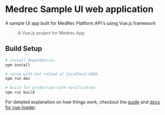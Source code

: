 # Medrec Sample UI web application
A sample UI app built for MedRec Platform API's using Vue.js framework


> A Vue.js project for Medrec App


## Build Setup

``` bash
# install dependencies
npm install

# serve with hot reload at localhost:8080
npm run dev

# build for production with minification
npm run build
```

For detailed explanation on how things work, checkout the [guide](http://vuejs-templates.github.io/webpack/) and [docs for vue-loader](http://vuejs.github.io/vue-loader).
